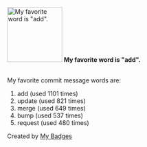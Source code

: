 <img src="https://my-badges.github.io/my-badges/favorite-word.png" alt="My favorite word is &quot;add&quot;." title="My favorite word is &quot;add&quot;." width="128">
<strong>My favorite word is &quot;add&quot;.</strong>
<br><br>

My favorite commit message words are:

1. add (used 1101 times)
2. update (used 821 times)
3. merge (used 649 times)
4. bump (used 537 times)
5. request (used 480 times)


Created by <a href="https://github.com/my-badges/my-badges">My Badges</a>